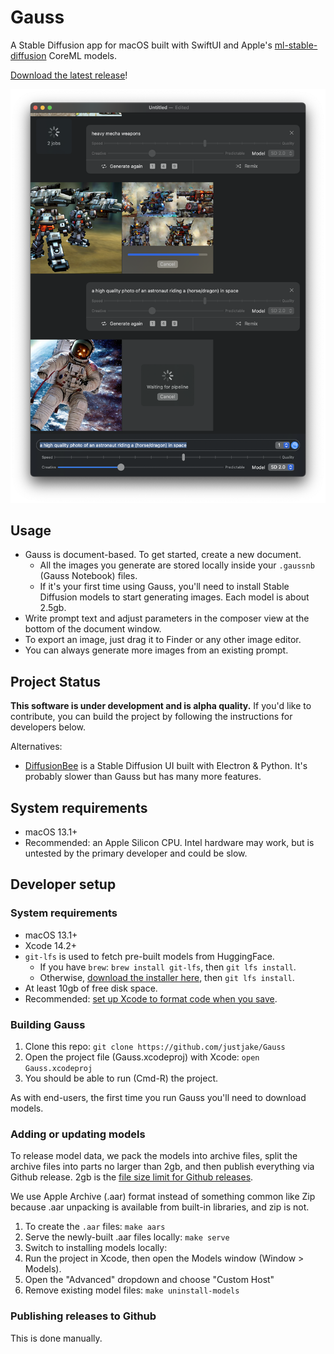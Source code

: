 # Gauss

A Stable Diffusion app for macOS built with SwiftUI and Apple's [ml-stable-diffusion](https://github.com/apple/ml-stable-diffusion) CoreML models.

[Download the latest release](https://github.com/justjake/Gauss/releases)!

![Screenshot](./screenshot.png)

## Usage

- Gauss is document-based. To get started, create a new document.
  - All the images you generate are stored locally inside your `.gaussnb` (Gauss Notebook) files.
  - If it's your first time using Gauss, you'll need to install Stable Diffusion models to start generating images. Each model is about 2.5gb.
- Write prompt text and adjust parameters in the composer view at the bottom of the document window.
- To export an image, just drag it to Finder or any other image editor.
- You can always generate more images from an existing prompt.

## Project Status

**This software is under development and is alpha quality.** If you'd like to contribute, you can build the project by following the instructions for developers below.

Alternatives:

- [DiffusionBee](https://github.com/divamgupta/diffusionbee-stable-diffusion-ui) is a Stable Diffusion UI built with Electron & Python. It's probably slower than Gauss but has many more features.

## System requirements

- macOS 13.1+
- Recommended: an Apple Silicon CPU. Intel hardware may work, but is untested by the primary developer and could be slow.

## Developer setup

### System requirements

- macOS 13.1+
- Xcode 14.2+
- `git-lfs` is used to fetch pre-built models from HuggingFace.
  - If you have `brew`: `brew install git-lfs`, then `git lfs install`.
  - Otherwise, [download the installer here](https://git-lfs.com/), then `git lfs install`.
- At least 10gb of free disk space.
- Recommended: [set up Xcode to format code when you save](https://luisramos.dev/xcode-format-and-save).

### Building Gauss

1. Clone this repo: `git clone https://github.com/justjake/Gauss`
1. Open the project file (Gauss.xcodeproj) with Xcode: `open Gauss.xcodeproj`
1. You should be able to run (Cmd-R) the project.

As with end-users, the first time you run Gauss you'll need to download models.

### Adding or updating models

To release model data, we pack the models into archive files, split the archive files into parts no larger than 2gb, and then publish everything via Github release. 2gb is the [file size limit for Github releases](https://docs.github.com/en/repositories/releasing-projects-on-github/about-releases#:~:text=Each%20file%20included%20in%20a,a%20release%2C%20nor%20bandwidth%20usage.).

We use Apple Archive (.aar) format instead of something common like Zip because .aar unpacking is available from built-in libraries, and zip is not.

1. To create the `.aar` files: `make aars`
1. Serve the newly-built .aar files locally: `make serve`
1. Switch to installing models locally:
1. Run the project in Xcode, then open the Models window (Window > Models).
1. Open the "Advanced" dropdown and choose "Custom Host"
1. Remove existing model files: `make uninstall-models`

### Publishing releases to Github

This is done manually.

